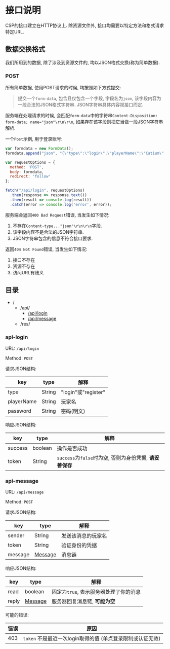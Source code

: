 # 接口说明

CSP的接口建立在HTTP协议上. 除资源文件外, 接口均需要以特定方法和格式请求特定URL.

## 数据交换格式

我们所用到的数据, 除了涉及到资源文件的, 均以JSON格式交换(称为简单数据).

### POST

所有简单数据, 使用POST请求的时候, 均按照如下方式提交:

> 提交一个`form-data`, 包含且仅包含一个字段, 字段名为`json`, 该字段内容为一段合法的JSON格式字符串.
> JSON字符串具体内容视接口而定.

服务端在处理请求的时候, 会匹配`form-data`中的字符串`Content-Disposition: form-data; name="json"\r\n\r\n`,
如果存在该字段则把它当做一段JSON字符串解析.

一个`Post`示例, 用于登录账号:

```javascript
var formdata = new FormData();
formdata.append("json", "{\"type\":\"login\",\"playerName\":\"Catium\",\"password\":\"abc\"}");

var requestOptions = {
  method: 'POST',
  body: formdata,
  redirect: 'follow'
};

fetch("/api/login", requestOptions)
  .then(response => response.text())
  .then(result => console.log(result))
  .catch(error => console.log('error', error));
```

服务端会返回`400 Bad Request`错误, 当发生如下情况:

1. 不存在`Content-type..."json"\r\n\r\n`字段.
2. 该字段内容不是合法的JSON字符串.
3. JSON字符串包含的信息不符合接口要求.

返回`404 Not Found`错误, 当发生如下情况:

1. 接口不存在
2. 资源不存在
3. 访问URL有歧义

## 目录

+ /
    + /api/
        + [/api/login](#api-login)
        + [/api/message](#api-message)
    + /res/

### api-login

URL: `/api/login`

Method: `POST`

请求JSON结构:

| key        | type   | 解释                 |
|------------|--------|--------------------|
| type       | String | "login"或"register" |
| playerName | String | 玩家名                |
| password   | String | 密码(明文)             |

响应JSON结构:

| key     | type    | 解释                                       |
|---------|---------|------------------------------------------|
| success | boolean | 操作是否成功                                   |
| token   | String  | `success`为`false`时为空, 否则为身份凭据, **请妥善保存** |

### api-message

URL: `/api/message`

Method: `POST`

请求JSON结构:

| key     | type                                | 解释        |
|---------|-------------------------------------|-----------|
| sender  | String                              | 发送该消息的玩家名 |
| token   | String                              | 验证身份的凭据   |
| message | [Message](DataStructure.md#message) | 消息链       |

响应JSON结构:

| key   | type                                | 解释                      |
|-------|-------------------------------------|-------------------------|
| read  | boolean                             | 固定为`true`, 表示服务器处理了你的消息 |
| reply | [Message](DataStructure.md#message) | 服务器回复消息链, **可能为空**      |

可能的错误:

| 错误  | 原因                                    |
|-----|---------------------------------------|
| 403 | `token` 不是最近一次login取得的值 (单点登录限制或认证无效) |
